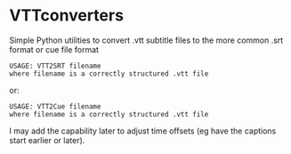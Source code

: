 # VTTconverters

Simple Python utilities to convert .vtt subtitle files to the more common .srt format or cue file format

`USAGE: VTT2SRT filename`   
`where filename is a correctly structured .vtt file`

or:

`USAGE: VTT2Cue filename`   
`where filename is a correctly structured .vtt file`


I may add the capability later to adjust time offsets (eg have the captions start earlier or later).
